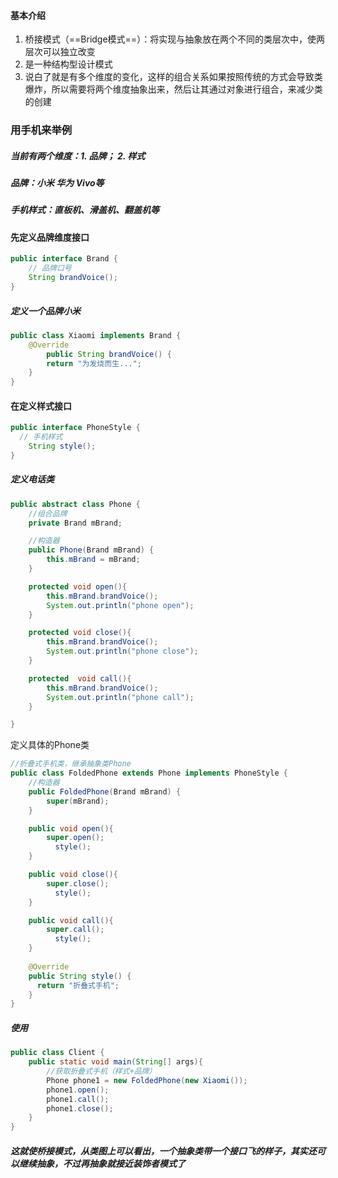 #### 基本介绍

1. 桥接模式（==Bridge模式==）：将实现与抽象放在两个不同的类层次中，使两层次可以独立改变
2. 是一种结构型设计模式
3. 说白了就是有多个维度的变化，这样的组合关系如果按照传统的方式会导致类爆炸，所以需要将两个维度抽象出来，然后让其通过对象进行组合，来减少类的创建





### 用手机来举例

##### 当前有两个维度：1. 品牌； 2. 样式

##### 品牌：小米 华为 Vivo等

##### 手机样式：直板机、滑盖机、翻盖机等



#### 先定义品牌维度接口

```java
public interface Brand {
    // 品牌口号
    String brandVoice();
}
```

 ##### 定义一个品牌小米

```java
public class Xiaomi implements Brand {
    @Override
		public String brandVoice() {
        return "为发烧而生...";
    }
}
```



#### 在定义样式接口

```java
public interface PhoneStyle {
  // 手机样式
	String style();
}
```



##### 定义电话类

```java
public abstract class Phone {
    //组合品牌
    private Brand mBrand;

    //构造器
    public Phone(Brand mBrand) {
        this.mBrand = mBrand;
    }

    protected void open(){
        this.mBrand.brandVoice();
        System.out.println("phone open");
    }

    protected void close(){
        this.mBrand.brandVoice();
        System.out.println("phone close");
    }

    protected  void call(){
        this.mBrand.brandVoice();
        System.out.println("phone call");
    }

}
```



定义具体的Phone类

```java
//折叠式手机类，继承抽象类Phone
public class FoldedPhone extends Phone implements PhoneStyle {
    //构造器
    public FoldedPhone(Brand mBrand) {
        super(mBrand);
    }

    public void open(){
        super.open();
	      style();
    }

    public void close(){
        super.close();
	      style();
    }

    public void call(){
        super.call();
	      style();
    }
  
    @Override
    public String style() {
      return "折叠式手机";
    }
}
```

##### 使用

```java
public class Client {
    public static void main(String[] args){
        //获取折叠式手机（样式+品牌）
        Phone phone1 = new FoldedPhone(new Xiaomi());
        phone1.open();
        phone1.call();
        phone1.close();
    }
}
```



##### 这就使桥接模式，从类图上可以看出，一个抽象类带一个接口飞的样子，其实还可以继续抽象，不过再抽象就接近装饰者模式了

